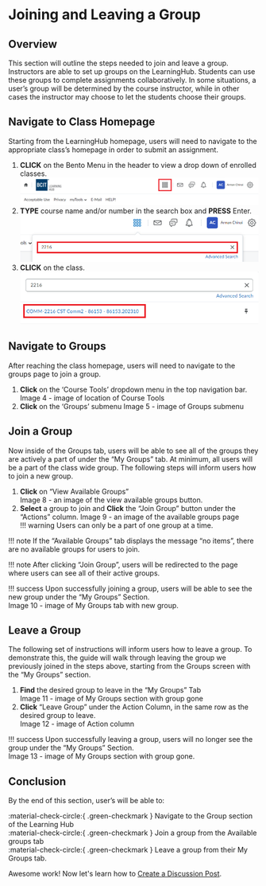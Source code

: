 # Joining and Leaving a Group

## Overview

This section will outline the steps needed to join and leave a group. Instructors are able to set up groups on the LearningHub. Students can use these groups to complete assignments collaboratively. In some situations, a user’s group will be determined by the course instructor, while in other cases the instructor may choose to let the students choose their groups.

## Navigate to Class Homepage

Starting from the LearningHub homepage, users will need to navigate to the appropriate class’s homepage in order to submit an assignment.

1. **CLICK** on the Bento Menu in the header to view a drop down of enrolled classes.  
   ![Bento menu](./images/taskx_image1.png)
2. **TYPE** course name and/or number in the search box and **PRESS** Enter.  
   ![Search bar](./images/taskx_image2.png)
3. **CLICK** on the class.
   ![Class menu](./images/taskx_image3.png)

## Navigate to Groups

After reaching the class homepage, users will need to navigate to the groups page to join a group.

1. **Click** on the ‘Course Tools’ dropdown menu in the top navigation bar.
    Image 4 - image of location of Course Tools  
2. **Click** on the ‘Groups’ submenu
    Image 5 - image of Groups submenu  

## Join a Group

Now inside of the Groups tab, users will be able to see all of the groups they are actively a part of under the “My Groups” tab. At minimum, all users will be a part of the class wide group. The following steps will inform users how to join a new group.

1. **Click** on “View Available Groups”  
    Image 8 - an image of the view available groups button.  
2. **Select** a group to join and **Click** the “Join Group” button under the “Actions” column.
    Image 9 - an image of the available groups page  
!!! warning
        Users can only be a part of one group at a time.  

!!! note
        If the “Available Groups” tab displays the message “no items”, there are no available groups for users to join.  

!!! note
        After clicking “Join Group”, users will be redirected to the page where users can see all of their active groups.  

!!! success
        Upon successfully joining a group, users will be able to see the new group under the “My Groups” Section.  
        Image 10 - image of My Groups tab with new group.

## Leave a Group

The following set of instructions will inform users how to leave a group. To demonstrate this, the guide will walk through leaving the group we previously joined in the steps above, starting from the Groups screen with the “My Groups” section.

1. **Find** the desired group to leave in the “My Groups” Tab  
    Image 11 - image of My Groups section with group gone
2. **Click** “Leave Group” under the Action Column, in the same row as the desired group to leave.  
    Image 12 - image of Action column

!!! success
        Upon successfully leaving a group, users will no longer see the group under the “My Groups” Section.  
        Image 13 - image of My Groups section with group gone.

## Conclusion

By the end of this section, user’s will be able to:  

:material-check-circle:{ .green-checkmark }   Navigate to the Group section of the Learning Hub  
:material-check-circle:{ .green-checkmark }   Join a group from the Available groups tab  
:material-check-circle:{ .green-checkmark }   Leave a group from their My Groups tab.  

Awesome work! Now let's learn how to
[Create a Discussion Post](../CreatingaDiscussionPost).

